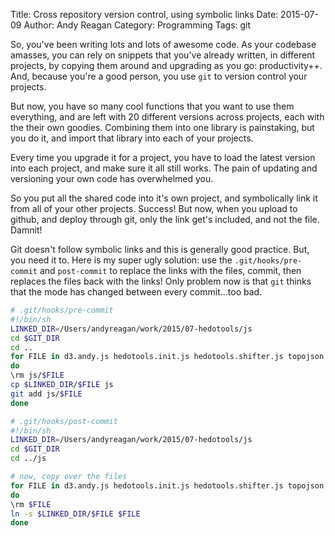 Title: Cross repository version control, using symbolic links
Date: 2015-07-09
Author: Andy Reagan
Category: Programming
Tags: git

So, you've been writing lots and lots of awesome code.
As your codebase amasses, you can rely on snippets that you've already written, in different projects, by copying them around and upgrading as you go: productivity++.
And, because you're a good person, you use `git` to version control your projects.

But now, you have so many cool functions that you want to use them everything, and are left with 20 different versions across projects, each with the their own goodies.
Combining them into one library is painstaking, but you do it, and import that library into each of your projects.

Every time you upgrade it for a project, you have to load the latest version into each project, and make sure it all still works.
The pain of updating and versioning your own code has overwhelmed you.

So you put all the shared code into it's own project, and symbolically link it from all of your other projects.
Success!
But now, when you upload to github, and deploy through git, only the link get's included, and not the file.
Damnit!

Git doesn't follow symbolic links and this is generally good practice.
But, you need it to.
Here is my super ugly solution: use the `.git/hooks/pre-commit` and `post-commit` to replace the links with the files, commit, then replaces the files back with the links!
Only problem now is that `git` thinks that the mode has changed between every commit...too bad.

```bash
# .git/hooks/pre-commit
#!/bin/sh
LINKED_DIR=/Users/andyreagan/work/2015/07-hedotools/js
cd $GIT_DIR
cd ..
for FILE in d3.andy.js hedotools.init.js hedotools.shifter.js topojson.js urllib.js
do
\rm js/$FILE
cp $LINKED_DIR/$FILE js
git add js/$FILE
done
```

```bash
# .git/hooks/post-commit
#!/bin/sh
LINKED_DIR=/Users/andyreagan/work/2015/07-hedotools/js
cd $GIT_DIR
cd ../js

# now, copy over the files
for FILE in d3.andy.js hedotools.init.js hedotools.shifter.js topojson.js urllib.js
do
\rm $FILE
ln -s $LINKED_DIR/$FILE $FILE
done
```

